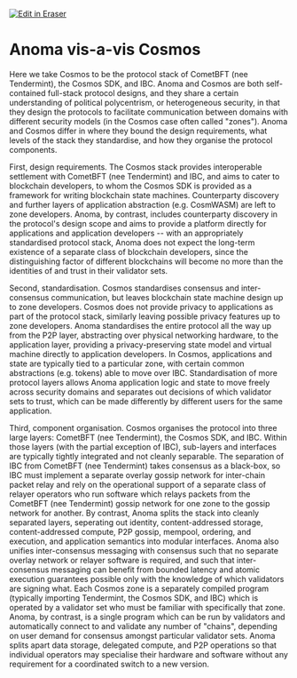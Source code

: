 <p><a target="_blank" href="https://app.eraser.io/workspace/sUDmY4PEAq1CVdDLfSfo" id="edit-in-eraser-github-link"><img alt="Edit in Eraser" src="https://firebasestorage.googleapis.com/v0/b/second-petal-295822.appspot.com/o/images%2Fgithub%2FOpen%20in%20Eraser.svg?alt=media&amp;token=968381c8-a7e7-472a-8ed6-4a6626da5501"></a></p>

# Anoma vis-a-vis Cosmos
Here we take Cosmos to be the protocol stack of CometBFT (nee Tendermint), the Cosmos SDK, and IBC. Anoma and Cosmos are both self-contained full-stack protocol designs, and they share a certain understanding of political polycentrism, or heterogeneous security, in that they design the protocols to facilitate communication between domains with different security models (in the Cosmos case often called "zones"). Anoma and Cosmos differ in where they bound the design requirements, what levels of the stack they standardise, and how they organise the protocol components. 

First, design requirements. The Cosmos stack provides interoperable settlement with CometBFT (nee Tendermint) and IBC, and aims to cater to blockchain developers, to whom the Cosmos SDK is provided as a framework for writing blockchain state machines. Counterparty discovery and further layers of application abstraction (e.g. CosmWASM) are left to zone developers. Anoma, by contrast, includes counterparty discovery in the protocol's design scope and aims to provide a platform directly for applications and application developers -- with an appropriately standardised protocol stack, Anoma does not expect the long-term existence of a separate class of blockchain developers, since the distinguishing factor of different blockchains will become no more than the identities of and trust in their validator sets.

Second, standardisation. Cosmos standardises consensus and inter-consensus communication, but leaves blockchain state machine design up to zone developers. Cosmos does not provide privacy to applications as part of the protocol stack, similarly leaving possible privacy features up to zone developers. Anoma standardises the entire protocol all the way up from the P2P layer, abstracting over physical networking hardware, to the application layer, providing a privacy-preserving state model and virtual machine directly to application developers. In Cosmos, applications and state are typically tied to a particular zone, with certain common abstractions (e.g. tokens) able to move over IBC. Standardisation of more protocol layers allows Anoma application logic and state to move freely across security domains and separates out decisions of which validator sets to trust, which can be made differently by different users for the same application.

Third, component organisation. Cosmos organises the protocol into three large layers: CometBFT (nee Tendermint), the Cosmos SDK, and IBC. Within those layers (with the partial exception of IBC), sub-layers and interfaces are typically tightly integrated and not cleanly separable. The separation of IBC from CometBFT (nee Tendermint) takes consensus as a black-box, so IBC must implement a separate overlay gossip network for inter-chain packet relay and rely on the operational support of a separate class of relayer operators who run software which relays packets from the CometBFT (nee Tendermint) gossip network for one zone to the gossip network for another. By contrast, Anoma splits the stack into cleanly separated layers, seperating out identity, content-addressed storage, content-addressed compute, P2P gossip, mempool, ordering, and execution, and application semantics into modular interfaces. Anoma also unifies inter-consensus messaging with consensus such that no separate overlay network or relayer software is required, and such that inter-consensus messaging can benefit from bounded latency and atomic execution guarantees possible only with the knowledge of which validators are signing what. Each Cosmos zone is a separately compiled program (typically importing Tendermint, the Cosmos SDK, and IBC) which is operated by a validator set who must be familiar with specifically that zone. Anoma, by contrast, is a single program which can be run by validators and automatically connect to and validate any number of "chains", depending on user demand for consensus amongst particular validator sets. Anoma splits apart data storage, delegated compute, and P2P operations so that individual operators may specialise their hardware and software without any requirement for a coordinated switch to a new version. 


<!--- Eraser file: https://app.eraser.io/workspace/sUDmY4PEAq1CVdDLfSfo --->